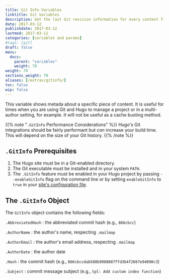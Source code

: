 ```yaml
---
title: Git Info Variables
linktitle: Git Variables
description: Get the last Git revision information for every content file.
date: 2017-03-12
publishdate: 2017-03-12
lastmod: 2017-03-12
categories: [variables and params]
#tags: [git]
draft: false
menu:
  docs:
    parent: "variables"
    weight: 70
weight: 70
sections_weight: 70
aliases: [/extras/gitinfo/]
toc: false
wip: false
---
```


This variable shows metada about a specific piece of content. It is useful for times when you are using Git and Hugo to manage a project or in a multi-author setting, for example. It will not be useful as a cache busting method.

{{% note "`.GitInfo` Performance Considerations"  %}}
Hugo's Git integrations should be fairly performant but *can* increase your build time. This will depend on the size of your Git history.
{{% /note %}}

## `.GitInfo` Prerequisites

1. The Hugo site must be in a Git-enabled directory.
2. The Git executable must be installed and in your system `PATH`.
3. The `.GitInfo` feature must be enabled in your Hugo project by passing `--enableGitInfo` flag on the command line or by setting `enableGitInfo` to `true` in your [site's configuration file][configuration].

## The `.GitInfo` Object

The `GitInfo` object contains the following fields:

`.AbbreviatedHash`
: the abbreviated commit hash (e.g., `866cbcc`)

`.AuthorName`
: the author's name, respecting `.mailmap`

`.AuthorEmail`
: the author's email address, respecting `.mailmap`

`.AuthorDate`
: the author date

`.Hash`
: the commit hash (e.g., `866cbccdab588b9908887ffd3b4f2667e94090c3`)

`.Subject`
: commit message subject (e.g., `tpl: Add custom index function`)

[configuration]: /getting-started/configuration/
